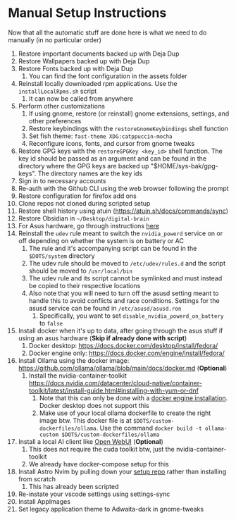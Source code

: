 # Manual Setup Instructions

Now that all the automatic stuff are done here is what we need to do manually (in no particular order)

1. Restore important documents backed up with Deja Dup
2. Restore Wallpapers backed up with Deja Dup
3. Restore Fonts backed up with Deja Dup
   1. You can find the font configuration in the assets folder
4. Reinstall locally downloaded rpm applications. Use the `installLocalRpms.sh` script
   1. It can now be called from anywhere
5. Perform other customizations
   1. If using gnome, restore (or reinstall) gnome extensions, settings, and other preferences
   2. Restore keybindings with the `restoreGnomeKeybindings` shell function
   3. Set fish theme: `fast-theme XDG:catppuccin-mocha`
   4. Reconfigure icons, fonts, and cursor from gnome tweaks
6. Restore GPG keys with the `restoreGPGKey <key_id>` shell function. The key id should be passed as an argument and can be found in the directory where the GPG keys are backed up "$HOME/sys-bak/gpg-keys". The directory names are the key ids
7. Sign in to necessary accounts
8. Re-auth with the Github CLI using the web browser following the prompt
9. Restore configuration for firefox add ons
10. Clone repos not cloned during scripted setup
11. Restore shell history using atuin (<https://atuin.sh/docs/commands/sync>)
12. Restore Obsidian in `~/Desktop/digital-brain`
13. For Asus hardware, go through instructions [here](https://asus-linux.org/guides/fedora-guide/)
14. Reinstall the `udev` rule meant to switch the `nvidia_powerd` service on or off depending on whether the system is on battery or AC
     1. The rule and it's accompanying script can be found in the `$DOTS/system` directory
     2. The udev rule should be moved to `/etc/udev/rules.d` and the script should be moved to `/usr/local/bin`
     3. The udev rule and its script cannot be symlinked and must instead be copied to their respective locations
     4. Also note that you will need to turn off the asusd setting meant to handle this to avoid conflicts and race conditions. Settings for the asusd service can be found in `/etc/asusd/asusd.ron`
        1. Specifically, you want to set `disable_nvidia_powerd_on_battery` to `false`
15. Install docker when it's up to data, after going through the asus stuff if using an asus hardware (**Skip if already done with script**)
    1. Docker desktop: <https://docs.docker.com/desktop/install/fedora/>
    2. Docker engine only: <https://docs.docker.com/engine/install/fedora/>
16. Install Ollama using the docker image: <https://github.com/ollama/ollama/blob/main/docs/docker.md> (**Optional**)
    1. Install the nvidia-container-toolkit <https://docs.nvidia.com/datacenter/cloud-native/container-toolkit/latest/install-guide.html#installing-with-yum-or-dnf>
       1. Note that this can only be done with a [docker engine installation](https://docs.docker.com/engine/install/fedora/). Docker desktop does not support this
       2. Make use of your local ollama dockerfile to create the right image btw. This docker file is at `$DOTS/custom-dockerfiles/ollama`. Use the command `docker build -t ollama-custom $DOTS/custom-dockerfiles/ollama`
17. Install a local AI client like [Open WebUI](https://github.com/open-webui/open-webui) (**Optional**)
    1. This does not require the cuda toolkit btw, just the nvidia-container-toolkit
    2. We already have docker-compose setup for this
18. Install Astro Nvim by pulling down your [setup repo](https://github.com/OlaoluwaM/nvim-setup) rather than installing from scratch
    1. This has already been scripted
19. Re-instate your vscode settings using settings-sync
20. Install AppImages
21. Set legacy application theme to Adwaita-dark in gnome-tweaks

